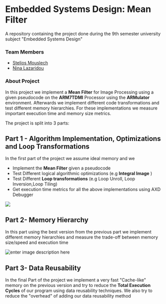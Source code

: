 
# Embedded Systems Design: Mean Filter
A repository containing the project done during the 9th semester university subject "Embedded Systems Design"


### Team Members
- [Stelios Mouslech](https://github.com/SteliosMouslech)
- [Nina Lazaridou](https://github.com/nlazaridou)
### About Project
In this project we implement a  **Mean Filter** for Image Processing using a given pseudocode on the **ARM7TDMI** Processor using the **ARMulator** environment. Afterwards we implement different code transformations and test different memory  hierarchies. For these implementations we measure important execution time and memory size metrics.

The project is split into 3 parts:

## Part 1 - Algorithm Implementation, Optimizations and Loop Transformations
In the first part of the project we assume ideal memory and we
- Implement the **Mean Filter** given a pseudocode
- Test Different logical algorithmic optimizations  (e.g  **Integral Image** ) 
- Test Different **Loop transformations** (e.g Loop Unroll, Loop Inversion,Loop Tiling)
- Get execution time metrics for all the above implementations using AXD Debugger

![](https://github.com/SteliosMouslech/Embedded_Systems_Design_Median_Filter/blob/main/part1_readme.PNG)



## Part 2- Memory Hierarchy
In this part using the best version from the previous part we implement different memory hierarchies and measure the trade-off between memory size/speed and execution time

![enter image description here](https://github.com/SteliosMouslech/Embedded_Systems_Design_Median_Filter/blob/main/part2_readme.png)

## Part 3- Data Reusability

In the final Part of the project we implement a very fast "Cache-like" memory on the previous version and try to reduce the **Total Execution Cycles** of our program using data reusability techniques. We also try to reduce the "overhead" of adding our data reusability method
